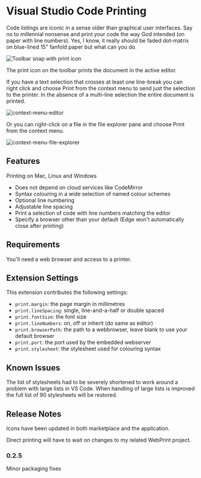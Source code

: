 # Visual Studio Code Printing

Code listings are iconic in a sense older than graphical user interfaces. Say no to millennial nonsense and print your code the way God intended (on paper with line numbers). Yes, I know, it really should be faded dot-matrix on blue-lined 15" fanfold paper but what can you do.

![Toolbar snap with print icon](https://user-images.githubusercontent.com/5498936/53408273-d853d480-3a09-11e9-8936-d37189dce8c5.PNG)

The print icon on the toolbar prints the document in the active editor.

If you have a text selection that crosses at least one line-break you can right click and choose Print from the context menu to send just the selection to the printer. In the absence of a multi-line selection the entire document is printed.

![context-menu-editor](https://user-images.githubusercontent.com/5498936/53408378-05a08280-3a0a-11e9-8e88-0088089e0d07.png)

Or you can right-click on a file in the file explorer pane and choose Print from the context menu.

![context-menu-file-explorer](https://user-images.githubusercontent.com/5498936/53408376-05a08280-3a0a-11e9-9912-31e869db64d5.png)

## Features

Printing on Mac, Linux and Windows
* Does not depend on cloud services like CodeMirror
* Syntax colouring in a wide selection of named colour schemes
* Optional line numbering
* Adjustable line spacing
* Print a selection of code with line numbers matching the editor
* Specify a browser other than your default (Edge won't automatically close after printing)

## Requirements

You'll need a web browser and access to a printer.

## Extension Settings

This extension contributes the following settings:

* `print.margin`: the page margin in millimetres
* `print.lineSpacing`: single, line-and-a-half or double spaced
* `print.fontSize`: the font size 
* `print.lineNumbers`: on, off or inherit (do same as editor)
* `print.browserPath`: the path to a webbrowser, leave blank to use your default browser
* `print.port`: the port used by the embedded webserver
* `print.stylesheet`: the stylesheet used for colouring syntax

## Known Issues

The list of stylesheets had to be severely shortened to work around a problem with large lists in VS Code. When handling of large lists is improved the full list of 90 stylesheets will be restored.

## Release Notes

Icons have been updated in both marketplace and the application.

Direct printing will have to wait on changes to my related WebPrint project.

### 0.2.5

Minor packaging fixes
